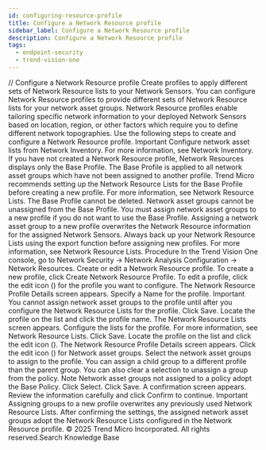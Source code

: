 ```yaml
---
id: configuring-resource-profile
title: Configure a Network Resource profile
sidebar_label: Configure a Network Resource profile
description: Configure a Network Resource profile
tags:
  - endpoint-security
  - trend-vision-one
---
```


/*<![CDATA[*/ $('#title').html($('meta[name=map-description]').attr('content')); /*]]>*/ Configure a Network Resource profile Create profiles to apply different sets of Network Resource lists to your Network Sensors. You can configure Network Resource profiles to provide different sets of Network Resource lists for your network asset groups. Network Resource profiles enable tailoring specific network information to your deployed Network Sensors based on location, region, or other factors which require you to define different network topographies. Use the following steps to create and configure a Network Resource profile. Important Configure network asset lists from Network Inventory. For more information, see Network Inventory. If you have not created a Network Resource profile, Network Resources displays only the Base Profile. The Base Profile is applied to all network asset groups which have not been assigned to another profile. Trend Micro recommends setting up the Network Resource Lists for the Base Profile before creating a new profile. For more information, see Network Resource Lists. The Base Profile cannot be deleted. Network asset groups cannot be unassigned from the Base Profile. You must assign network asset groups to a new profile if you do not want to use the Base Profile. Assigning a network asset group to a new profile overwrites the Network Resource information for the assigned Network Sensors. Always back up your Network Resource Lists using the export function before assigning new profiles. For more information, see Network Resource Lists. Procedure In the Trend Vision One console, go to Network Security → Network Analysis Configuration → Network Resources. Create or edit a Network Resource profile. To create a new profile, click Create Network Resource Profile. To edit a profile, click the edit icon () for the profile you want to configure. The Network Resource Profile Details screen appears. Specify a Name for the profile. Important You cannot assign network asset groups to the profile until after you configure the Network Resource Lists for the profile. Click Save. Locate the profile on the list and click the profile name. The Network Resource Lists screen appears. Configure the lists for the profile. For more information, see Network Resource Lists. Click Save. Locate the profile on the list and click the edit icon (). The Network Resource Profile Details screen appears. Click the edit icon () for Network asset groups. Select the network asset groups to assign to the profile. You can assign a child group to a different profile than the parent group. You can also clear a selection to unassign a group from the policy. Note Network asset groups not assigned to a policy adopt the Base Policy. Click Select. Click Save. A confirmation screen appears. Review the information carefully and click Confirm to continue. Important Assigning groups to a new profile overwrites any previously used Network Resource Lists. After confirming the settings, the assigned network asset groups adopt the Network Resource Lists configured in the Network Resource profile. © 2025 Trend Micro Incorporated. All rights reserved.Search Knowledge Base